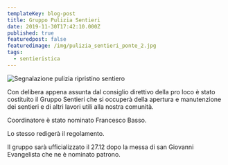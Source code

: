 ```yaml
---
templateKey: blog-post
title: Gruppo Pulizia Sentieri
date: 2019-11-30T17:42:10.000Z
published: true
featuredpost: false
featuredimage: /img/pulizia_sentieri_ponte_2.jpg
tags:
  - sentieristica
---
```


![Segnalazione pulizia ripristino sentiero](./img/pulizia_sentieri_ponte_1.jpg)


Con delibera appena assunta dal consiglio direttivo della pro loco è stato costituito il Gruppo Sentieri che si occuperà della apertura e manutenzione dei sentieri e di altri lavori utili alla nostra comunità.

Coordinatore è stato nominato Francesco Basso. 

Lo stesso redigerà il regolamento.

Il gruppo sarà ufficializzato il 27.12 dopo la messa di san Giovanni Evangelista che ne è nominato patrono.